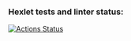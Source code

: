 ### Hexlet tests and linter status:
[![Actions Status](https://github.com/GaiPalyan/frontend-project-lvl2/workflows/hexlet-check/badge.svg)](https://github.com/GaiPalyan/frontend-project-lvl2/actions)